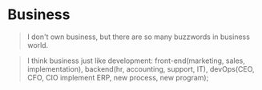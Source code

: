 # Business
> I don't own business, but there are so many buzzwords in business world.

> I think business just like development: front-end(marketing, sales, implementation), backend(hr, accounting, support, IT), devOps(CEO, CFO, CIO implement ERP, new process, new program);
